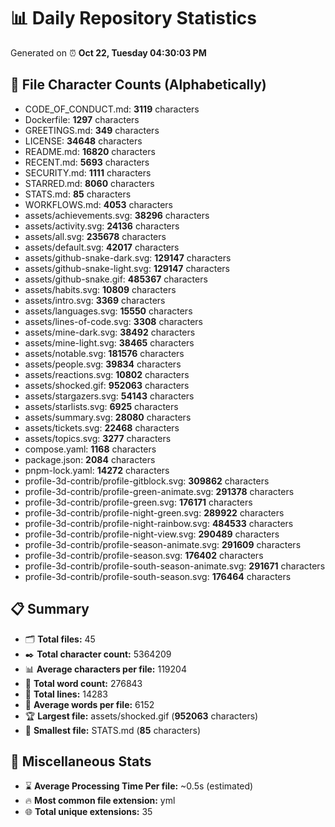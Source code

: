# 📊 Daily Repository Statistics
Generated on ⏰ **Oct 22, Tuesday 04:30:03 PM**

## 📂 File Character Counts (Alphabetically)
- CODE_OF_CONDUCT.md: **3119** characters
- Dockerfile: **1297** characters
- GREETINGS.md: **349** characters
- LICENSE: **34648** characters
- README.md: **16820** characters
- RECENT.md: **5693** characters
- SECURITY.md: **1111** characters
- STARRED.md: **8060** characters
- STATS.md: **85** characters
- WORKFLOWS.md: **4053** characters
- assets/achievements.svg: **38296** characters
- assets/activity.svg: **24136** characters
- assets/all.svg: **235678** characters
- assets/default.svg: **42017** characters
- assets/github-snake-dark.svg: **129147** characters
- assets/github-snake-light.svg: **129147** characters
- assets/github-snake.gif: **485367** characters
- assets/habits.svg: **10809** characters
- assets/intro.svg: **3369** characters
- assets/languages.svg: **15550** characters
- assets/lines-of-code.svg: **3308** characters
- assets/mine-dark.svg: **38492** characters
- assets/mine-light.svg: **38465** characters
- assets/notable.svg: **181576** characters
- assets/people.svg: **39834** characters
- assets/reactions.svg: **10802** characters
- assets/shocked.gif: **952063** characters
- assets/stargazers.svg: **54143** characters
- assets/starlists.svg: **6925** characters
- assets/summary.svg: **28080** characters
- assets/tickets.svg: **22468** characters
- assets/topics.svg: **3277** characters
- compose.yaml: **1168** characters
- package.json: **2084** characters
- pnpm-lock.yaml: **14272** characters
- profile-3d-contrib/profile-gitblock.svg: **309862** characters
- profile-3d-contrib/profile-green-animate.svg: **291378** characters
- profile-3d-contrib/profile-green.svg: **176171** characters
- profile-3d-contrib/profile-night-green.svg: **289922** characters
- profile-3d-contrib/profile-night-rainbow.svg: **484533** characters
- profile-3d-contrib/profile-night-view.svg: **290489** characters
- profile-3d-contrib/profile-season-animate.svg: **291609** characters
- profile-3d-contrib/profile-season.svg: **176402** characters
- profile-3d-contrib/profile-south-season-animate.svg: **291671** characters
- profile-3d-contrib/profile-south-season.svg: **176464** characters

## 📋 Summary
- 🗂️ **Total files:** 45
- ✒️ **Total character count:** 5364209
- 📊 **Average characters per file:** 119204
- 📝 **Total word count:** 276843
- 🧾 **Total lines:** 14283
- 📐 **Average words per file:** 6152
- 🏆 **Largest file:** assets/shocked.gif (**952063** characters)
- 🥉 **Smallest file:** STATS.md (**85** characters)

## 🌟 Miscellaneous Stats
- ⌛ **Average Processing Time Per file:** ~0.5s (estimated)
- 🔥 **Most common file extension:** yml
- 🌐 **Total unique extensions:** 35
